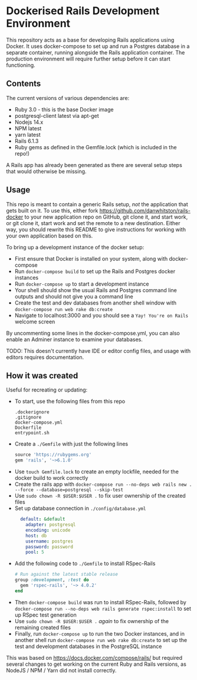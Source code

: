 # Dockerised Rails Development Environment

This repository acts as a base for developing Rails applications using Docker. It uses docker-compose to set up and run a Postgres database in a separate container, running alongside the Rails application container. The production environment will require further setup before it can start functioning.

## Contents

The current versions of various dependencies are:

* Ruby 3.0 - this is the base Docker image 
* postgresql-client latest via apt-get
* Nodejs 14.x
* NPM latest
* yarn latest
* Rails 6.1.3
* Ruby gems as defined in the Gemfile.lock (which is included in the repo!)

A Rails app has already been generated as there are several setup steps that would otherwise be missing.

## Usage

This repo is meant to contain a generic Rails setup, *not* the application that gets built on it. To use this, either fork https://github.com/danwhitston/rails-docker to your new application repo on GitHub, git clone it, and start work, or git clone it, start work and set the remote to a new destination. Either way, you should rewrite this README to give instructions for working with your own application based on this.

To bring up a development instance of the docker setup:

* First ensure that Docker is installed on your system, along with docker-compose
* Run `docker-compose build` to set up the Rails and Postgres docker instances
* Run `docker-compose up` to start a development instance
* Your shell should show the usual Rails and Postgres command line outputs and should not give you a command line
* Create the test and dev databases from another shell window with `docker-compose run web rake db:create`
* Navigate to localhost:3000 and you should see a `Yay! You're on Rails` welcome screen

By uncommenting some lines in the docker-compose.yml, you can also enable an Adminer instance to examine your databases. 

TODO: This doesn't currently have IDE or editor config files, and usage with editors requires documentation.

## How it was created

Useful for recreating or updating:

* To start, use the following files from this repo
    ```shell
    .dockerignore
    .gitignore
    docker-compose.yml
    Dockerfile
    entrypoint.sh
    ```
* Create a `./Gemfile` with just the following lines
    ```ruby
    source 'https://rubygems.org'
    gem 'rails', '~>6.1.0'
    ```
* Use `touch Gemfile.lock` to create an empty lockfile, needed for the docker build to work correctly
* Create the rails app with `docker-compose run --no-deps web rails new . --force --database=postgresql --skip-test`
* Use `sudo chown -R $USER:$USER .` to fix user ownership of the created files
* Set up database connection in `./config/database.yml`
    ```yaml
      default: &default
        adapter: postgresql
        encoding: unicode
        host: db
        username: postgres
        password: password
        pool: 5
    ```
* Add the following code to `./Gemfile` to install RSpec-Rails
    ```ruby
    # Run against the latest stable release
    group :development, :test do
      gem 'rspec-rails', '~> 4.0.2'
    end
    ```
* Then `docker-compose build` was run to install RSpec-Rails, followed by `docker-compose run --no-deps web rails generate rspec:install` to set up RSpec test generation
* Use `sudo chown -R $USER:$USER .` *again* to fix ownership of the remaining created files
* Finally, run `docker-compose up` to run the two Docker instances, and in another shell run `docker-compose run web rake db:create` to set up the test and development databases in the PostgreSQL instance

This was based on https://docs.docker.com/compose/rails/ but required several changes to get working on the current Ruby and Rails versions, as NodeJS / NPM / Yarn did not install correctly.
